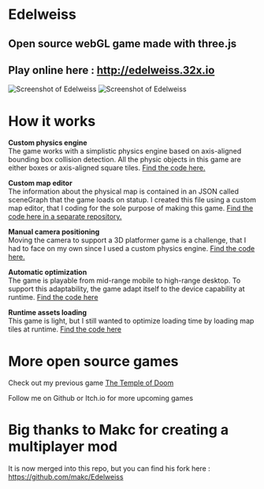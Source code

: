 # Edelweiss

## Open source webGL game made with three.js

## Play online here : http://edelweiss.32x.io

![Screenshot of Edelweiss](https://edelweiss-game.s3.eu-west-3.amazonaws.com/assets/teaser1.gif)
![Screenshot of Edelweiss](https://edelweiss-game.s3.eu-west-3.amazonaws.com/assets/teaser2.gif)


# How it works

**Custom physics engine**    
The game works with a simplistic physics engine based on axis-aligned bounding box collision detection. All the physic objects in this game are either boxes or axis-aligned square tiles. [Find the code here.](https://github.com/felixmariotto/Edelweiss/blob/master/public/js/controler.js)

**Custom map editor**    
The information about the physical map is contained in an JSON called sceneGraph that the game loads on statup. I created this file using a custom map editor, that I coding for the sole purpose of making this game. [Find the code here in a separate repository.](https://github.com/felixmariotto/Edelweiss-Editor)

**Manual camera positioning**    
Moving the camera to support a 3D platformer game is a challenge, that I had to face on my own since I used a custom physics engine. [Find the code here.](https://github.com/felixmariotto/Edelweiss/blob/master/public/js/CameraControl.js)

**Automatic optimization**    
The game is playable from mid-range mobile to high-range desktop. To support this adaptability, the game adapt itself to the device capability at runtime. [Find the code here](https://github.com/felixmariotto/Edelweiss/blob/master/public/js/Optimizer.js)

**Runtime assets loading**    
This game is light, but I still wanted to optimize loading time by loading map tiles at runtime. [Find the code here](https://github.com/felixmariotto/Edelweiss/blob/master/public/js/MapManager.js)

# More open source games

Check out my previous game [The Temple of Doom](https://github.com/felixmariotto/Temple_Of_Doom)

Follow me on Github or Itch.io for more upcoming games

# Big thanks to Makc for creating a multiplayer mod

It is now merged into this repo, but you can find his fork here : https://github.com/makc/Edelweiss
